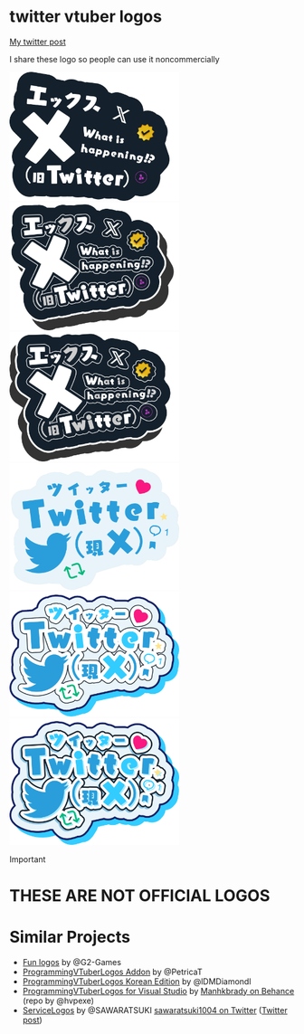 # twitter vtuber logos
[My twitter post](https://x.com/210on/status/1782415948886294905)

I share these logo so people can use it noncommercially

<img width="300" src="vtuberlogo_x_v1.png">
<img width="300" src="vtuberlogo_x_v2.png">
<img width="300" src="vtuberlogo_x_v3.png">
<img width="300" src="vtuberlogo_twitter_v1.png">
<img width="300" src="vtuberlogo_twitter_v2.png">
<img width="300" src="vtuberlogo_twitter_v3.png">

> [!IMPORTANT]
> # THESE ARE NOT OFFICIAL LOGOS

# Similar Projects
- [Fun logos](https://github.com/G2-Games/fun-logos) by @G2-Games
- [ProgrammingVTuberLogos Addon](https://github.com/PetricaT/ProgrammingVTuberLogos-Addon) by @PetricaT
- [ProgrammingVTuberLogos Korean Edition](https://github.com/lDMDiamondl/ProgrammingVTuberLogosKR/) by @lDMDiamondl
- [ProgrammingVTuberLogos for Visual Studio](https://github.com/hvpexe/ProgrammingVTuberLogos-VisualStudio/) by [Manhkbrady on Behance](https://www.behance.net/Manhkbrady) (repo by @hvpexe)
- [ServiceLogos](https://github.com/SAWARATSUKI/ServiceLogos) by @SAWARATSUKI [sawaratsuki1004 on Twitter](https://twitter.com/sawaratsuki1004) ([Twitter post](https://twitter.com/sawaratsuki1004/status/1782079506083381657))
